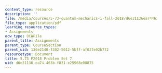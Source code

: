 ```yaml
---
content_type: resource
description: ''
file: /media/courses/5-73-quantum-mechanics-i-fall-2018/d6e31136ea74463bf831e25968e00875_MIT5_73F18_PSet7.pdf
file_type: application/pdf
learning_resource_types:
- Assignments
ocw_type: OCWFile
parent_title: Assignments
parent_type: CourseSection
parent_uid: 136e2140-f302-5012-5bff-af027e02b772
resourcetype: Document
title: 5.73 F2018 Problem Set 7
uid: d6e31136-ea74-463b-f831-e25968e00875
---
```

